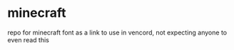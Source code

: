 # minecraft
repo for minecraft font as a link to use in vencord, not expecting anyone to even read this
